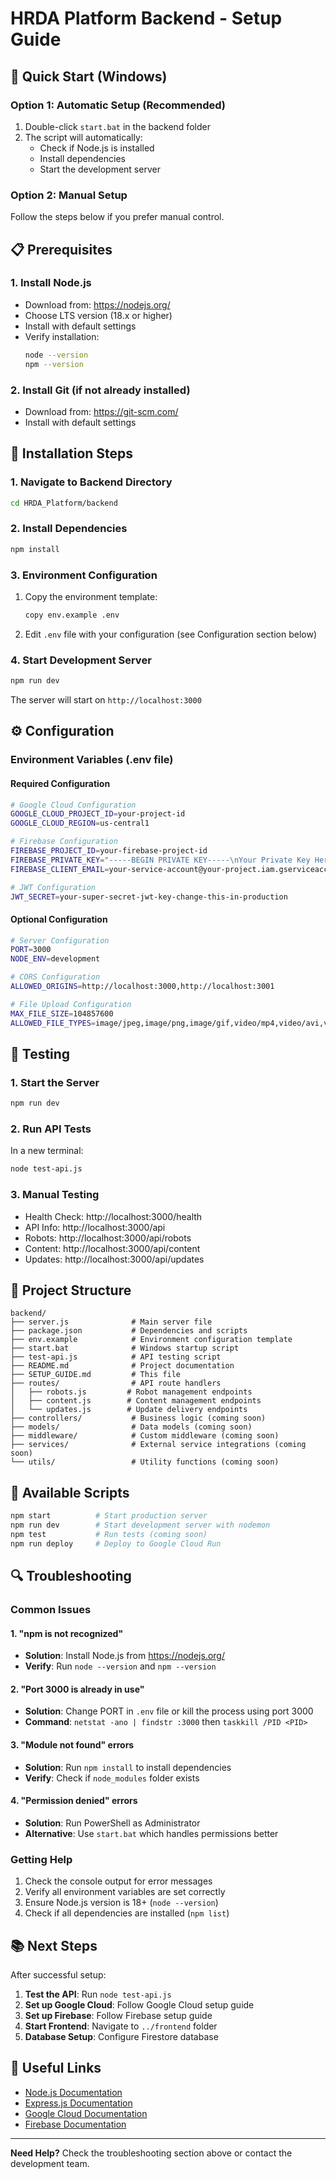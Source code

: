 # HRDA Platform Backend - Setup Guide

## 🚀 Quick Start (Windows)

### Option 1: Automatic Setup (Recommended)
1. Double-click `start.bat` in the backend folder
2. The script will automatically:
   - Check if Node.js is installed
   - Install dependencies
   - Start the development server

### Option 2: Manual Setup
Follow the steps below if you prefer manual control.

## 📋 Prerequisites

### 1. Install Node.js
- Download from: https://nodejs.org/
- Choose LTS version (18.x or higher)
- Install with default settings
- Verify installation:
  ```bash
  node --version
  npm --version
  ```

### 2. Install Git (if not already installed)
- Download from: https://git-scm.com/
- Install with default settings

## 🔧 Installation Steps

### 1. Navigate to Backend Directory
```bash
cd HRDA_Platform/backend
```

### 2. Install Dependencies
```bash
npm install
```

### 3. Environment Configuration
1. Copy the environment template:
   ```bash
   copy env.example .env
   ```
2. Edit `.env` file with your configuration (see Configuration section below)

### 4. Start Development Server
```bash
npm run dev
```

The server will start on `http://localhost:3000`

## ⚙️ Configuration

### Environment Variables (.env file)

#### Required Configuration
```bash
# Google Cloud Configuration
GOOGLE_CLOUD_PROJECT_ID=your-project-id
GOOGLE_CLOUD_REGION=us-central1

# Firebase Configuration
FIREBASE_PROJECT_ID=your-firebase-project-id
FIREBASE_PRIVATE_KEY="-----BEGIN PRIVATE KEY-----\nYour Private Key Here\n-----END PRIVATE KEY-----\n"
FIREBASE_CLIENT_EMAIL=your-service-account@your-project.iam.gserviceaccount.com

# JWT Configuration
JWT_SECRET=your-super-secret-jwt-key-change-this-in-production
```

#### Optional Configuration
```bash
# Server Configuration
PORT=3000
NODE_ENV=development

# CORS Configuration
ALLOWED_ORIGINS=http://localhost:3000,http://localhost:3001

# File Upload Configuration
MAX_FILE_SIZE=104857600
ALLOWED_FILE_TYPES=image/jpeg,image/png,image/gif,video/mp4,video/avi,video/mov
```

## 🧪 Testing

### 1. Start the Server
```bash
npm run dev
```

### 2. Run API Tests
In a new terminal:
```bash
node test-api.js
```

### 3. Manual Testing
- Health Check: http://localhost:3000/health
- API Info: http://localhost:3000/api
- Robots: http://localhost:3000/api/robots
- Content: http://localhost:3000/api/content
- Updates: http://localhost:3000/api/updates

## 📁 Project Structure

```
backend/
├── server.js              # Main server file
├── package.json           # Dependencies and scripts
├── env.example            # Environment configuration template
├── start.bat              # Windows startup script
├── test-api.js            # API testing script
├── README.md              # Project documentation
├── SETUP_GUIDE.md         # This file
├── routes/                # API route handlers
│   ├── robots.js         # Robot management endpoints
│   ├── content.js        # Content management endpoints
│   └── updates.js        # Update delivery endpoints
├── controllers/           # Business logic (coming soon)
├── models/                # Data models (coming soon)
├── middleware/            # Custom middleware (coming soon)
├── services/              # External service integrations (coming soon)
└── utils/                 # Utility functions (coming soon)
```

## 🚀 Available Scripts

```bash
npm start          # Start production server
npm run dev        # Start development server with nodemon
npm test           # Run tests (coming soon)
npm run deploy     # Deploy to Google Cloud Run
```

## 🔍 Troubleshooting

### Common Issues

#### 1. "npm is not recognized"
- **Solution**: Install Node.js from https://nodejs.org/
- **Verify**: Run `node --version` and `npm --version`

#### 2. "Port 3000 is already in use"
- **Solution**: Change PORT in `.env` file or kill the process using port 3000
- **Command**: `netstat -ano | findstr :3000` then `taskkill /PID <PID>`

#### 3. "Module not found" errors
- **Solution**: Run `npm install` to install dependencies
- **Verify**: Check if `node_modules` folder exists

#### 4. "Permission denied" errors
- **Solution**: Run PowerShell as Administrator
- **Alternative**: Use `start.bat` which handles permissions better

### Getting Help

1. Check the console output for error messages
2. Verify all environment variables are set correctly
3. Ensure Node.js version is 18+ (`node --version`)
4. Check if all dependencies are installed (`npm list`)

## 📚 Next Steps

After successful setup:

1. **Test the API**: Run `node test-api.js`
2. **Set up Google Cloud**: Follow Google Cloud setup guide
3. **Set up Firebase**: Follow Firebase setup guide
4. **Start Frontend**: Navigate to `../frontend` folder
5. **Database Setup**: Configure Firestore database

## 🔗 Useful Links

- [Node.js Documentation](https://nodejs.org/docs/)
- [Express.js Documentation](https://expressjs.com/)
- [Google Cloud Documentation](https://cloud.google.com/docs)
- [Firebase Documentation](https://firebase.google.com/docs)

---

**Need Help?** Check the troubleshooting section above or contact the development team.

